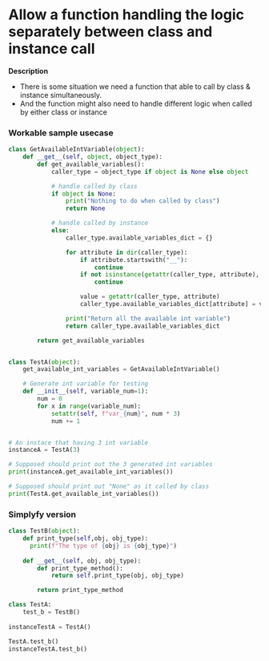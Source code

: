 # Allow a function handling the logic separately between class and instance call

**Description**
- There is some situation we need a function that able to call by class & instance simultaneously. 
- And the function might also need to handle different logic when called by either class or instance

### Workable sample usecase

``` Python
class GetAvailableIntVariable(object):
    def __get__(self, object, object_type):
        def get_available_variables():
            caller_type = object_type if object is None else object

            # handle called by class
            if object is None:
                print("Nothing to do when called by class")
                return None

            # handle called by instance
            else:
                caller_type.available_variables_dict = {}

                for attribute in dir(caller_type):
                    if attribute.startswith("__"):
                        continue
                    if not isinstance(getattr(caller_type, attribute), int):
                        continue

                    value = getattr(caller_type, attribute)
                    caller_type.available_variables_dict[attribute] = value

                print("Return all the available int variable")
                return caller_type.available_variables_dict

        return get_available_variables


class TestA(object):
    get_available_int_variables = GetAvailableIntVariable()

    # Generate int variable for testing
    def __init__(self, variable_num=1):
        num = 0
        for x in range(variable_num):
            setattr(self, f"var_{num}", num * 3)
            num += 1


# An instace that having 3 int variable
instanceA = TestA(3)

# Supposed should print out the 3 generated int variables
print(instanceA.get_available_int_variables())

# Supposed should print out "None" as it called by class
print(TestA.get_available_int_variables())

```


### Simplyfy version

```Python
class TestB(object):
    def print_type(self,obj, obj_type):
      print(f"The type of {obj} is {obj_type}")
      
    def __get__(self, obj, obj_type):
        def print_type_method():
            return self.print_type(obj, obj_type)

        return print_type_method

class TestA:
    test_b = TestB()
    
instanceTestA = TestA()

TestA.test_b()
instanceTestA.test_b()
```

